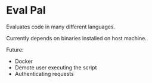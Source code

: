 # Eval Pal

Evaluates code in many different languages.

Currently depends on binaries installed on host machine.

Future:
  - Docker
  - Demote user executing the script
  - Authenticating requests
